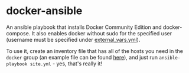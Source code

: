 # docker-ansible

An ansible playbook that installs Docker Community Edition and docker-compose. It also enables docker without sudo for the specified user (username must be specified under [external_vars.yml](external_vars.yml)). 

To use it, create an inventory file that has all of the hosts you need in the `docker` group (an example file can be found [here](inventory.ini)), and just run `ansible-playbook site.yml` - yes, that's really it!

